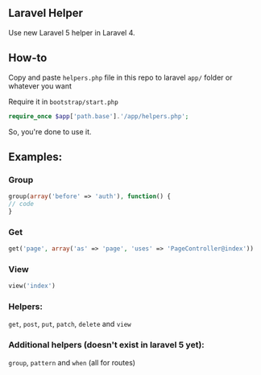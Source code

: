 ## Laravel Helper

Use new Laravel 5 helper in Laravel 4.

## How-to

Copy and paste `helpers.php` file in this repo to laravel `app/` folder or whatever you want

Require it in `bootstrap/start.php`

```php
require_once $app['path.base'].'/app/helpers.php';
```

So, you're done to use it.

## Examples:

### Group

```php
group(array('before' => 'auth'), function() {
// code
}
```

### Get

```php
get('page', array('as' => 'page', 'uses' => 'PageController@index'))
```

### View

```php
view('index')
```

### Helpers:

`get`, `post`, `put`, `patch`, `delete` and `view`

### Additional helpers (doesn't exist in laravel 5 yet):

`group`, `pattern` and `when` (all for routes)
